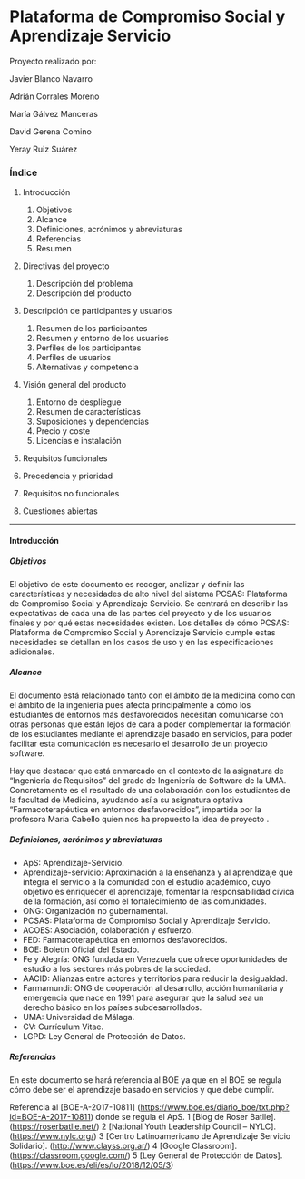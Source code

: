 # Plataforma de Compromiso Social y Aprendizaje Servicio
Proyecto realizado por:

Javier Blanco Navarro

Adrián Corrales Moreno

María Gálvez Manceras

David Gerena Comino

Yeray Ruiz Suárez


### Índice
1. Introducción

    1. Objetivos
    1. Alcance
    1. Definiciones, acrónimos y abreviaturas
    1. Referencias
    1. Resumen
1. Directivas del proyecto

    1. Descripción del problema
    1. Descripción del producto
1. Descripción de participantes y usuarios

    1. Resumen de los participantes
    1. Resumen y entorno de los usuarios
    1. Perfiles de los participantes
    1. Perfiles de usuarios
    1. Alternativas y competencia
1. Visión general del producto

    1. Entorno de despliegue
    1. Resumen de características
    1. Suposiciones y dependencias
    1. Precio y coste
    1. Licencias e instalación
1. Requisitos funcionales

1. Precedencia y prioridad

1. Requisitos no funcionales

1. Cuestiones abiertas 

***

#### Introducción

##### Objetivos

El objetivo de este documento es recoger, analizar y definir las características y necesidades de alto nivel del sistema PCSAS: Plataforma de Compromiso Social y Aprendizaje Servicio. Se centrará en describir las expectativas de cada una de las partes del proyecto y de los usuarios finales y por qué estas necesidades existen. Los detalles de cómo PCSAS: Plataforma de Compromiso Social y Aprendizaje Servicio cumple estas necesidades se detallan en los casos de uso y en las especificaciones adicionales.


##### Alcance

El documento está relacionado tanto con el ámbito de la medicina como con el ámbito de la ingeniería pues afecta principalmente a cómo los estudiantes de entornos más desfavorecidos necesitan comunicarse con otras personas que están lejos de cara a poder complementar la formación de los estudiantes mediante el aprendizaje basado en servicios, para poder facilitar esta comunicación es necesario el desarrollo de un proyecto software. 

Hay que destacar que está enmarcado en el contexto de la asignatura de “Ingeniería de Requisitos” del grado de Ingeniería de Software de la UMA. Concretamente es el resultado de una colaboración con los estudiantes de la facultad de Medicina, ayudando así a su asignatura optativa “Farmacoterapéutica en entornos desfavorecidos”, impartida por la profesora María Cabello quien nos ha propuesto la idea de proyecto .

##### Definiciones, acrónimos y abreviaturas

- ApS: Aprendizaje-Servicio.
- Aprendizaje-servicio: Aproximación a la enseñanza y al aprendizaje que integra el servicio a la comunidad con el estudio académico, cuyo objetivo es enriquecer el aprendizaje, fomentar la responsabilidad cívica de la formación, así como el fortalecimiento de las comunidades.
- ONG: Organización no gubernamental.
- PCSAS: Plataforma de Compromiso Social y Aprendizaje Servicio.
- ACOES: Asociación, colaboración y esfuerzo.
- FED: Farmacoterapéutica en entornos desfavorecidos.
- BOE: Boletín Oficial del Estado.
- Fe y Alegría: ONG fundada en Venezuela que ofrece oportunidades de estudio a los sectores más pobres de la sociedad.
- AACID: Alianzas entre actores y territorios para reducir la desigualdad.
- Farmamundi: ONG de cooperación al desarrollo, acción humanitaria y emergencia que nace en 1991 para asegurar que la salud sea un derecho básico en los países subdesarrollados.
- UMA: Universidad de Málaga.
- CV: Currículum Vitae.
- LGPD: Ley General de Protección de Datos.

##### Referencias

En este documento se hará referencia al BOE ya que en el BOE se regula cómo debe ser el aprendizaje basado en servicios y que debe cumplir.

Referencia al [BOE-A-2017-10811] (https://www.boe.es/diario_boe/txt.php?id=BOE-A-2017-10811) donde se regula el ApS.
1 [Blog de Roser Batlle]. (https://roserbatlle.net/)
2 [National Youth Leadership Council – NYLC]. (https://www.nylc.org/)
3 [Centro Latinoamericano de Aprendizaje Servicio Solidario]. (http://www.clayss.org.ar/)
4 [Google Classroom]. (https://classroom.google.com/)
5 [Ley General de Protección de Datos]. (https://www.boe.es/eli/es/lo/2018/12/05/3)

